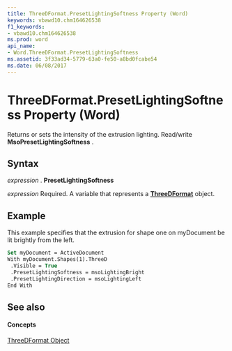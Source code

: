 ```yaml
---
title: ThreeDFormat.PresetLightingSoftness Property (Word)
keywords: vbawd10.chm164626538
f1_keywords:
- vbawd10.chm164626538
ms.prod: word
api_name:
- Word.ThreeDFormat.PresetLightingSoftness
ms.assetid: 3f33ad34-5779-63a0-fe50-a8bd0fcabe54
ms.date: 06/08/2017
---
```



# ThreeDFormat.PresetLightingSoftness Property (Word)

Returns or sets the intensity of the extrusion lighting. Read/write  **MsoPresetLightingSoftness** .


## Syntax

 _expression_ . **PresetLightingSoftness**

 _expression_ Required. A variable that represents a **[ThreeDFormat](threedformat-object-word.md)** object.


## Example

This example specifies that the extrusion for shape one on myDocument be lit brightly from the left.


```vb
Set myDocument = ActiveDocument 
With myDocument.Shapes(1).ThreeD 
 .Visible = True 
 .PresetLightingSoftness = msoLightingBright 
 .PresetLightingDirection = msoLightingLeft 
End With
```


## See also


#### Concepts


[ThreeDFormat Object](threedformat-object-word.md)

